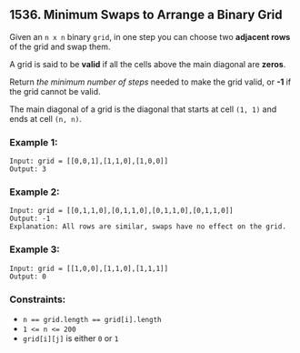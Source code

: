 ## 1536. Minimum Swaps to Arrange a Binary Grid

Given an ```n x n``` binary ```grid```, in one step you can choose two **adjacent rows** of the grid and swap them.

A grid is said to be **valid** if all the cells above the main diagonal are **zeros**.

Return *the minimum number of steps* needed to make the grid valid, or **-1** if the grid cannot be valid.

The main diagonal of a grid is the diagonal that starts at cell ```(1, 1)``` and ends at cell ```(n, n)```.

### Example 1:
```
Input: grid = [[0,0,1],[1,1,0],[1,0,0]]
Output: 3
```
### Example 2:
```
Input: grid = [[0,1,1,0],[0,1,1,0],[0,1,1,0],[0,1,1,0]]
Output: -1
Explanation: All rows are similar, swaps have no effect on the grid.
```
### Example 3:
```
Input: grid = [[1,0,0],[1,1,0],[1,1,1]]
Output: 0
```

### Constraints:

* ```n == grid.length == grid[i].length```
* ```1 <= n <= 200```
* ```grid[i][j]``` is either ```0``` or ```1```